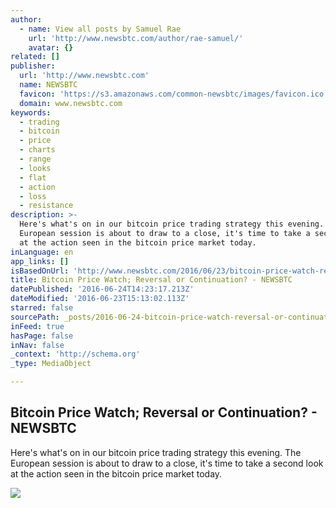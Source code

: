 ```yaml
---
author:
  - name: View all posts by Samuel Rae
    url: 'http://www.newsbtc.com/author/rae-samuel/'
    avatar: {}
related: []
publisher:
  url: 'http://www.newsbtc.com'
  name: NEWSBTC
  favicon: 'https://s3.amazonaws.com/common-newsbtc/images/favicon.ico'
  domain: www.newsbtc.com
keywords:
  - trading
  - bitcoin
  - price
  - charts
  - range
  - looks
  - flat
  - action
  - loss
  - resistance
description: >-
  Here's what's on in our bitcoin price trading strategy this evening. The
  European session is about to draw to a close, it's time to take a second look
  at the action seen in the bitcoin price market today.
inLanguage: en
app_links: []
isBasedOnUrl: 'http://www.newsbtc.com/2016/06/23/bitcoin-price-watch-reversal-continuation/'
title: Bitcoin Price Watch; Reversal or Continuation? - NEWSBTC
datePublished: '2016-06-24T14:23:17.213Z'
dateModified: '2016-06-23T15:13:02.113Z'
starred: false
sourcePath: _posts/2016-06-24-bitcoin-price-watch-reversal-or-continuation-newsbtc.md
inFeed: true
hasPage: false
inNav: false
_context: 'http://schema.org'
_type: MediaObject

---
```

<article style=""><h1>Bitcoin Price Watch; Reversal or Continuation? - NEWSBTC</h1><p>Here's what's on in our bitcoin price trading strategy this evening. The European session is about to draw to a close, it's time to take a second look at the action seen in the bitcoin price market today.</p><img src="http://s3.amazonaws.com/main-newsbtc-images/2016/06/23154715/Screen-Shot-2016-06-23-at-16.46.49.png" /></article>
